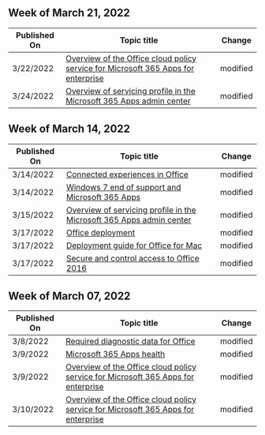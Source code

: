 <!-- This file is generated automatically each week. Changes made to this file will be overwritten.-->



## Week of March 21, 2022


| Published On |Topic title | Change |
|------|------------|--------|
| 3/22/2022 | [Overview of the Office cloud policy service for Microsoft 365 Apps for enterprise](/DeployOffice/admincenter/overview-office-cloud-policy-service) | modified |
| 3/24/2022 | [Overview of servicing profile in the Microsoft 365 Apps admin center](/DeployOffice/admincenter/servicing-profile) | modified |


## Week of March 14, 2022


| Published On |Topic title | Change |
|------|------------|--------|
| 3/14/2022 | [Connected experiences in Office](/DeployOffice/privacy/connected-experiences) | modified |
| 3/14/2022 | [Windows 7 end of support and Microsoft 365 Apps](/DeployOffice/endofsupport/windows-7-support) | modified |
| 3/15/2022 | [Overview of servicing profile in the Microsoft 365 Apps admin center](/DeployOffice/admincenter/servicing-profile) | modified |
| 3/17/2022 | [Office deployment](/DeployOffice/index) | modified |
| 3/17/2022 | [Deployment guide for Office for Mac](/DeployOffice/mac/deployment-guide-for-office-for-mac) | modified |
| 3/17/2022 | [Secure and control access to Office 2016](/DeployOffice/security/secure-and-control-access-to-office) | modified |


## Week of March 07, 2022


| Published On |Topic title | Change |
|------|------------|--------|
| 3/8/2022 | [Required diagnostic data for Office](/DeployOffice/privacy/required-diagnostic-data) | modified |
| 3/9/2022 | [Microsoft 365 Apps health](/DeployOffice/admincenter/microsoft-365-apps-health) | modified |
| 3/9/2022 | [Overview of the Office cloud policy service for Microsoft 365 Apps for enterprise](/DeployOffice/admincenter/overview-office-cloud-policy-service) | modified |
| 3/10/2022 | [Overview of the Office cloud policy service for Microsoft 365 Apps for enterprise](/DeployOffice/admincenter/overview-office-cloud-policy-service) | modified |
